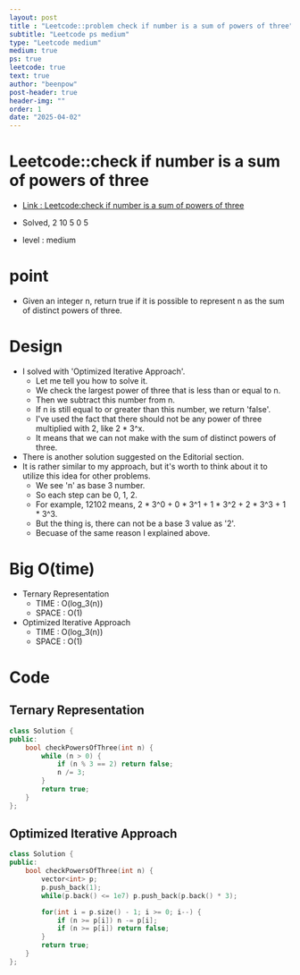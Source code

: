 ```yaml
---
layout: post
title : "Leetcode::problem check if number is a sum of powers of three"
subtitle: "Leetcode ps medium"
type: "Leetcode medium"
medium: true
ps: true
leetcode: true
text: true
author: "beenpow"
post-header: true
header-img: ""
order: 1
date: "2025-04-02"
---
```


# Leetcode::check if number is a sum of powers of three
- [Link : Leetcode:check if number is a sum of powers of three](https://leetcode.com/problems/check-if-number-is-a-sum-of-powers-of-three/description/?envType=company&envId=google&favoriteSlug=google-thirty-days)

- Solved, 2 10 5 0 5
- level : medium

# point
- Given an integer n, return true if it is possible to represent n as the sum of distinct powers of three.

# Design
- I solved with 'Optimized Iterative Approach'.
  - Let me tell you how to solve it.
  - We check the largest power of three that is less than or equal to n.
  - Then we subtract this number from n.
  - If n is still equal to or greater than this number, we return 'false'.
  - I've used the fact that there should not be any power of three multiplied with 2, like 2 * 3^x.
  - It means that we can not make with the sum of distinct powers of three.
- There is another solution suggested on the Editorial section.
- It is rather similar to my approach, but it's worth to think about it to utilize this idea for other problems.
  - We see 'n' as base 3 number.
  - So each step can be 0, 1, 2.
  - For example, 12102 means, 2 * 3^0 + 0 * 3^1 + 1 * 3^2 + 2 * 3^3 + 1 * 3^3.
  - But the thing is, there can not be a base 3 value as '2'.
  - Becuase of the same reason I explained above.

# Big O(time)
- Ternary Representation
  - TIME : O(log_3(n))
  - SPACE : O(1)
- Optimized Iterative Approach
  - TIME : O(log_3(n))
  - SPACE : O(1)

# Code
## Ternary Representation

```cpp
class Solution {
public:
    bool checkPowersOfThree(int n) {
        while (n > 0) {
            if (n % 3 == 2) return false;
            n /= 3;
        }
        return true;
    }
};
```

## Optimized Iterative Approach

```cpp
class Solution {
public:
    bool checkPowersOfThree(int n) {
        vector<int> p;
        p.push_back(1);
        while(p.back() <= 1e7) p.push_back(p.back() * 3);

        for(int i = p.size() - 1; i >= 0; i--) { 
            if (n >= p[i]) n -= p[i];
            if (n >= p[i]) return false;
        }
        return true;
    }
};
```
